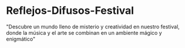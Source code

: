 # Reflejos-Difusos-Festival
"Descubre un mundo lleno de misterio y creatividad en nuestro festival, donde la música y el arte se combinan en un ambiente mágico y enigmático"

